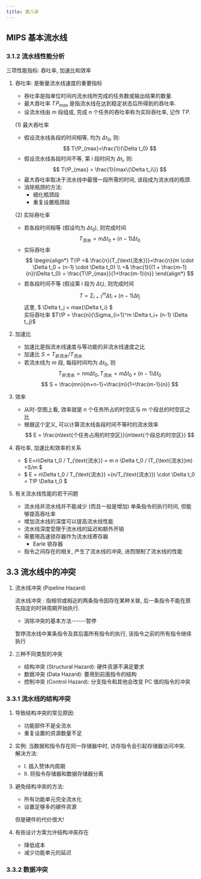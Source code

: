 ```yaml
---
title: 第八讲
---
```


## MIPS 基本流水线

### 3.1.2 流水线性能分析

三项性能指标: 吞吐率, 加速比和效率

1. 吞吐率: 是衡量流水线速度的重要指标

   - 吞吐率是指单位时间内流水线所完成的任务数或输出结果的数量.
   - 最大吞吐率 $T\!P_{max}$ 是指流水线在达到稳定状态后所得到的吞吐率.
   - 设流水线由 $m$ 段组成, 完成 $n$ 个任务的吞吐率称为实际吞吐率, 记作 $T\!P$.

    (1) 最大吞吐率

    - 假设流水线各段的时间相等, 均为 $\Delta t_0$, 则: $$ T\!P_{max}=\frac{1}{\Delta t_0} $$
    - 假设流水线各段时间不等, 第 $i$ 段时间为 $\Delta t_i$, 则: $$ T\!P_{max} = \frac{1}{max\{\Delta t_i\}} $$
    - 最大吞吐率取决于流水线中最慢一段所需的时间, 该段成为流水线的瓶颈.
    - 消除瓶颈的方法:
        - 细化瓶颈段
        - 重复设置瓶颈段

    (2) 实际吞吐率

    - 若各段时间相等 (假设均为 $\Delta t_0$), 则完成时间 $$ T_{\text{流水}} = m\Delta t_0 + (n-1)\Delta t_0 $$
    - 实际吞吐率 $$ \begin{align*}
        T\!P =& \frac{n}{T_{\text{流水}}}=\frac{n}{m \cdot \Delta t_0 + (n-1) \cdot \Delta t_0} \\
        =& \frac{1}{(1 + \frac{m-1}{n})\Delta t_0} = \frac{T\!P_{max}}{1+\frac{m-1}{n}}
    \end{align*} $$
    - 若各段时间不等 (假设第 $i$ 段为 $\Delta t_i$), 则完成时间 $$ T=\Sigma_{i=1}^m \Delta t_i + (n-1) \Delta t_j $$
    这里, $ \Delta t_j = max\{\Delta t_i\} $  
    实际吞吐率 $T\!P = \frac{n}{\Sigma_{i=1}^m \Delta t_i+ (n-1) \Delta t_j}$

2. 加速比

   - 加速比是指流水线速度与等功能的非流水线速度之比
   - 加速比 $S = T_{\text{非流水}}/T_{\text{流水}}$
   - 若流水线为 $m$ 段, 每段时间均为 $\Delta t_0$, 则
    $$T_{\text{非流水}} = nm\Delta t_0, T_{\text{流水}} = m\Delta t_0 + (n-1)\Delta t_0$$
    $$ S = \frac{mn}{m+n-1}=\frac{m}{1+\frac{m-1}{n}} $$

3. 效率

   - 从时-空图上看, 效率就是 $n$ 个任务所占的时空区与 $m$ 个段总的时空区之比
   - 根据这个定义, 可以计算流水线各段时间不等时的流水效率
    $$ E = \frac{n\text{个任务占用的时空区}}{m\text{个段总的时空区}} $$

4. 吞吐率, 加速比和效率的关系
    - $ E=n\Delta t_0 / T_{\text{流水}} = m n \Delta t_0 / (T_{\text{流水}}m) =S/m $
    - $ E = n\Delta t_0 / T_{\text{流水}} =(n/T_{\text{流水}}) \cdot \Delta t_0 = T\!P \Delta t_0 $

5. 有关流水线性能的若干问题
   - 流水线并流水线并不能减少 (而且一般是增加) 单条指令的执行时间, 但能够提高吞吐率
   - 增加流水线的深度可以提高流水线性能
   - 流水线深度受限于流水线的延迟和额外开销
   - 需要用高速锁存器作为流水线寄存器
     - Earle 锁存器
   - 指令之间存在的相关, 产生了流水线的冲突, 进而限制了流水线的性能

## 3.3 流水线中的冲突

1. 流水线冲突 (Pipeline Hazard)

    流水线冲突
    : 指相邻或相近的两条指令因存在某种关联, 后一条指令不能在原先指定的时钟周期开始执行.

    - 消除冲突的基本方法------暂停

    暂停流水线中某条指令及其后面所有指令的执行, 该指令之前的所有指令继续执行

2. 三种不同类型的冲突

   - 结构冲突 (Structural Hazard): 硬件资源不满足要求
   - 数据冲突 (Data Hazard): 要用到前面指令的结构
   - 控制冲突 (Control Hazard): 分支指令和其他会改变 PC 值的指令的冲突

### 3.3.1 流水线的结构冲突

1. 导致结构冲突的常见原因:

   - 功能部件不是全流水
   - 重复设置的资源数量不足

2. 实例: 当数据和指令存在同一存储器中时, 访存指令会引起存储器访问冲突.  
    解决方法:

   - I. 插入赞体内周期
   - II. 将指令存储器和数据存储器分离

3. 避免结构冲突的方法:

   - 所有功能单元完全流水化
   - 设置足够多的硬件资源

    但是硬件的代价很大!

4. 有些设计方案允许结构冲突存在

   - 降低成本
   - 减少功能单元的延迟

### 3.3.2 数据冲突
